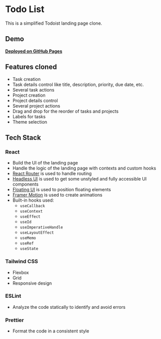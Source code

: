# Todo List

This is a simplified Todoist landing page clone.

## Demo

[**Deployed on GitHub Pages**](https://nickau309.github.io/todo-list/)

## Features cloned

- Task creation
- Task details control like title, description, priority, due date, etc.
- Several task actions
- Project creation
- Project details control
- Several project actions
- Drag and drop for the reorder of tasks and projects
- Labels for tasks
- Theme selection

## Tech Stack

### React

- Build the UI of the landing page
- Handle the logic of the landing page with contexts and custom hooks
- [React Router](https://github.com/remix-run/react-router) is used to handle routing
- [Headless UI](https://github.com/tailwindlabs/headlessui) is used to get some unstyled and fully accessible UI components
- [Floating UI](https://github.com/floating-ui/floating-ui) is used to position floating elements
- [Framer Motion](https://github.com/framer/motion) is used to create animations
- Built-in hooks used:
  - `useCallback`
  - `useContext`
  - `useEffect`
  - `useId`
  - `useImperativeHandle`
  - `useLayoutEffect`
  - `useMemo`
  - `useRef`
  - `useState`

### Tailwind CSS

- Flexbox
- Grid
- Responsive design

### ESLint

- Analyze the code statically to identify and avoid errors

### Prettier

- Format the code in a consistent style
